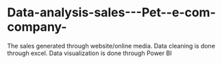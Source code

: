 # Data-analysis-sales---Pet--e-com-company-
The sales generated through website/online media. Data cleaning is done through excel. Data visualization is done through Power BI
